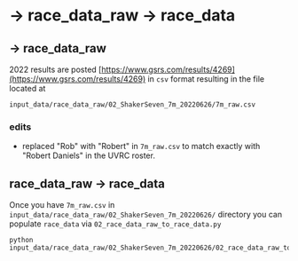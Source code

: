 # -> race_data_raw -> race_data

## -> race_data_raw
2022 results are posted [https://www.gsrs.com/results/4269](https://www.gsrs.com/results/4269)
in `csv` format resulting in the file located at
```
input_data/race_data_raw/02_ShakerSeven_7m_20220626/7m_raw.csv
```

### edits
* replaced "Rob" with "Robert" in `7m_raw.csv` to match exactly with "Robert Daniels" in the UVRC roster.

## race_data_raw -> race_data

Once you have `7m_raw.csv` in `input_data/race_data_raw/02_ShakerSeven_7m_20220626/` directory
you can populate `race_data` via `02_race_data_raw_to_race_data.py`
```
python input_data/race_data_raw/02_ShakerSeven_7m_20220626/02_race_data_raw_to_race_data.py
```